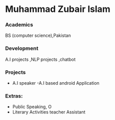 # Muhammad Zubair Islam

### Academics

BS (computer science),Pakistan

### Development

A.I projects ,NLP projects ,chatbot

### Projects

- A.I speaker
-A.I based android Application

### Extras:

- Public Speaking, O
- Literary Activities
teacher Assistant
